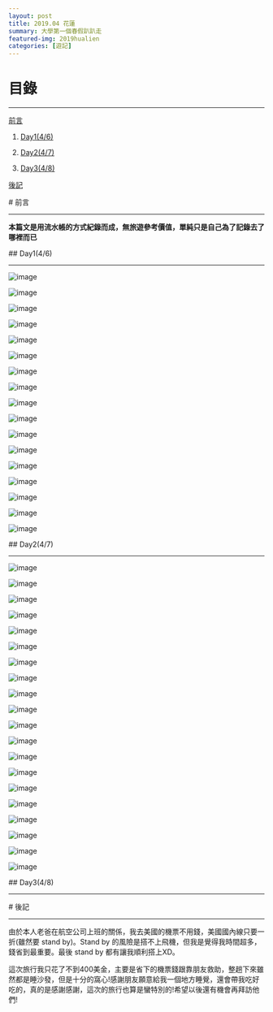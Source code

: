 ```yaml
---
layout: post
title: 2019.04 花蓮
summary: 大學第一個春假趴趴走
featured-img: 2019hualien
categories: [遊記]
---
```


# 目錄

***

[前言](#前言)

1. [Day1(4/6)](#Day1(4/6))

2. [Day2(4/7)](#Day2(4/7))

3. [Day3(4/8)](#Day3(4/8))


[後記](#後記)

<a name="前言"/>
# 前言

***

**本篇文是用流水帳的方式紀錄而成，無旅遊參考價值，單純只是自己為了記錄去了哪裡而已**


<a name="Day1(4/6)"/>
## Day1(4/6)
 
***

![image](https://raw.githubusercontent.com/poi0905/blog/master/assets/img/posts/2019hualien_1.JPEG)

![image](https://raw.githubusercontent.com/poi0905/blog/master/assets/img/posts/2019hualien_2.JPEG)

![image](https://raw.githubusercontent.com/poi0905/blog/master/assets/img/posts/2019hualien_3.JPEG)

![image](https://raw.githubusercontent.com/poi0905/blog/master/assets/img/posts/2019hualien_4.JPEG)

![image](https://raw.githubusercontent.com/poi0905/blog/master/assets/img/posts/2019hualien_5.JPEG)

![image](https://raw.githubusercontent.com/poi0905/blog/master/assets/img/posts/2019hualien_6.JPEG)

![image](https://raw.githubusercontent.com/poi0905/blog/master/assets/img/posts/2019hualien_7.JPEG)

![image](https://raw.githubusercontent.com/poi0905/blog/master/assets/img/posts/2019hualien_8.JPEG)

![image](https://raw.githubusercontent.com/poi0905/blog/master/assets/img/posts/2019hualien_9.JPEG)

![image](https://raw.githubusercontent.com/poi0905/blog/master/assets/img/posts/2019hualien_10.JPEG)

![image](https://raw.githubusercontent.com/poi0905/blog/master/assets/img/posts/2019hualien_11.JPEG)

![image](https://raw.githubusercontent.com/poi0905/blog/master/assets/img/posts/2019hualien_12.JPEG)

![image](https://raw.githubusercontent.com/poi0905/blog/master/assets/img/posts/2019hualien_13.JPEG)

![image](https://raw.githubusercontent.com/poi0905/blog/master/assets/img/posts/2019hualien_14.JPEG)

![image](https://raw.githubusercontent.com/poi0905/blog/master/assets/img/posts/2019hualien_15.JPEG)

![image](https://raw.githubusercontent.com/poi0905/blog/master/assets/img/posts/2019hualien_16.JPEG)

![image](https://raw.githubusercontent.com/poi0905/blog/master/assets/img/posts/2019hualien_17.JPG)



<a name="Day2(4/7)"/>
## Day2(4/7)

***

![image](https://raw.githubusercontent.com/poi0905/blog/master/assets/img/posts/2019hualien_18.JPEG)

![image](https://raw.githubusercontent.com/poi0905/blog/master/assets/img/posts/2019hualien_19.JPEG)

![image](https://raw.githubusercontent.com/poi0905/blog/master/assets/img/posts/2019hualien_20.JPEG)

![image](https://raw.githubusercontent.com/poi0905/blog/master/assets/img/posts/2019hualien_21.JPEG)

![image](https://raw.githubusercontent.com/poi0905/blog/master/assets/img/posts/2019hualien_22.JPEG)

![image](https://raw.githubusercontent.com/poi0905/blog/master/assets/img/posts/2019hualien_23.JPEG)

![image](https://raw.githubusercontent.com/poi0905/blog/master/assets/img/posts/2019hualien_24.JPEG)

![image](https://raw.githubusercontent.com/poi0905/blog/master/assets/img/posts/2019hualien_25.JPEG)

![image](https://raw.githubusercontent.com/poi0905/blog/master/assets/img/posts/2019hualien_26.JPEG)

![image](https://raw.githubusercontent.com/poi0905/blog/master/assets/img/posts/2019hualien_27.JPEG)

![image](https://raw.githubusercontent.com/poi0905/blog/master/assets/img/posts/2019hualien_28.JPEG)

![image](https://raw.githubusercontent.com/poi0905/blog/master/assets/img/posts/2019hualien_29.jpg)

![image](https://raw.githubusercontent.com/poi0905/blog/master/assets/img/posts/2019hualien_30.JPEG)

![image](https://raw.githubusercontent.com/poi0905/blog/master/assets/img/posts/2019hualien_31.JPEG)

![image](https://raw.githubusercontent.com/poi0905/blog/master/assets/img/posts/2019hualien_32.JPEG)

![image](https://raw.githubusercontent.com/poi0905/blog/master/assets/img/posts/2019hualien_33.JPEG)

![image](https://raw.githubusercontent.com/poi0905/blog/master/assets/img/posts/2019hualien_34.JPEG)

![image](https://raw.githubusercontent.com/poi0905/blog/master/assets/img/posts/2019hualien_35.JPEG)

![image](https://raw.githubusercontent.com/poi0905/blog/master/assets/img/posts/2019hualien_36.JPEG)

![image](https://raw.githubusercontent.com/poi0905/blog/master/assets/img/posts/2019hualien_37.JPEG)

<a name="Day3(4/8)"/>
## Day3(4/8)

***





<a name="後記"/>
# 後記

***

由於本人老爸在航空公司上班的關係，我去美國的機票不用錢，美國國內線只要一折(雖然要 stand by)。Stand by 的風險是搭不上飛機，但我是覺得我時間超多，錢省到最重要。最後 stand by 都有讓我順利搭上XD。

這次旅行我只花了不到400美金，主要是省下的機票錢跟靠朋友救助，整趟下來雖然都是睡沙發，但是十分的窩心!感謝朋友願意給我一個地方睡覺，還會帶我吃好吃的，真的是感謝感謝，這次的旅行也算是蠻特別的!希望以後還有機會再拜訪他們!